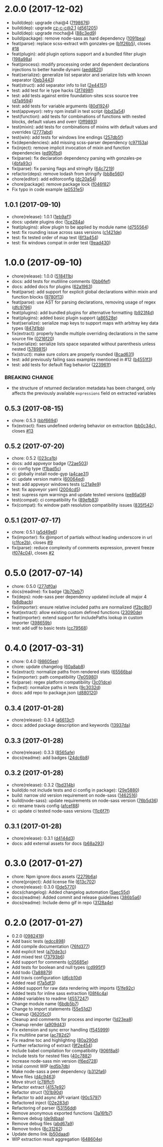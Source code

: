 <a name="2.0.0"></a>
# 2.0.0 (2017-12-02)

* build(dep): upgrade chai@4 ([7f98676](https://github.com/jgranstrom/sass-extract/commit/7f98676))
* build(dep): upgrade cz-c-c@2.1 ([d561205](https://github.com/jgranstrom/sass-extract/commit/d561205))
* build(dep): upgrade mocha@4 ([88c3ed9](https://github.com/jgranstrom/sass-extract/commit/88c3ed9))
* build(package): remove node-sass as hard dependency ([1091bea](https://github.com/jgranstrom/sass-extract/commit/1091bea))
* feat(parse): replace scss-extract with gonzales-pe ([b1f26b5](https://github.com/jgranstrom/sass-extract/commit/b1f26b5)), closes [#18](https://github.com/jgranstrom/sass-extract/issues/18)
* feat(plugin): add plugin options support and a bundled filter plugin ([198a98a](https://github.com/jgranstrom/sass-extract/commit/198a98a))
* feat(process): modify processing order and dependent declarations injections to better handle dynami ([aedd820](https://github.com/jgranstrom/sass-extract/commit/aedd820))
* feat(serialize): generalize list separator and serialize lists with known separator ([0eb3443](https://github.com/jgranstrom/sass-extract/commit/0eb3443))
* feat(struct): add separator info to list ([2e44151](https://github.com/jgranstrom/sass-extract/commit/2e44151))
* test: add test for ie type hacks ([3f7498f](https://github.com/jgranstrom/sass-extract/commit/3f7498f))
* test: add tests against entire foundation-sites scss source tree ([d7a9594](https://github.com/jgranstrom/sass-extract/commit/d7a9594))
* test: add tests for variable arguments ([80d1924](https://github.com/jgranstrom/sass-extract/commit/80d1924))
* test(appveyor): retry npm install in test script ([bbd3a54](https://github.com/jgranstrom/sass-extract/commit/bbd3a54))
* test(function): add tests for combinations of functions with nested blocks, default values and overr ([0ff9893](https://github.com/jgranstrom/sass-extract/commit/0ff9893))
* test(mixin): add tests for combinations of mixins with default values and overrides ([2777abd](https://github.com/jgranstrom/sass-extract/commit/2777abd))
* test(win): add tests for windows line endings ([257db5f](https://github.com/jgranstrom/sass-extract/commit/257db5f))
* fix(dependencies): add missing scss-parser dependency ([c97153a](https://github.com/jgranstrom/sass-extract/commit/c97153a))
* fix(inject): remove implicit invocation of mixin and function dependencies ([ed90fbd](https://github.com/jgranstrom/sass-extract/commit/ed90fbd))
* fix(parse): fix declaration dependency parsing with gonzales-pe ([4bfa93c](https://github.com/jgranstrom/sass-extract/commit/4bfa93c))
* fix(parse): fix parsing flags and stringify ([64c7219](https://github.com/jgranstrom/sass-extract/commit/64c7219))
* refactor(deps): remove lodash from stringify ([bb8e560](https://github.com/jgranstrom/sass-extract/commit/bb8e560))
* chore(editor): add editorconfig ([dc20a54](https://github.com/jgranstrom/sass-extract/commit/dc20a54))
* chore(package): remove package lock ([f046f82](https://github.com/jgranstrom/sass-extract/commit/f046f82))
* Fix typo in code example ([e0531e5](https://github.com/jgranstrom/sass-extract/commit/e0531e5))



<a name="1.0.1"></a>
## 1.0.1 (2017-09-10)

* chore(release): 1.0.1 ([1eb9af1](https://github.com/jgranstrom/sass-extract/commit/1eb9af1))
* docs: update plugins doc ([1ce284a](https://github.com/jgranstrom/sass-extract/commit/1ce284a))
* feat(plugins): allow plugin to be applied by module name ([d755564](https://github.com/jgranstrom/sass-extract/commit/d755564))
* test: fix rounding issue across sass versions ([c1421de](https://github.com/jgranstrom/sass-extract/commit/c1421de))
* test: fix tested order of map test ([6f3a454](https://github.com/jgranstrom/sass-extract/commit/6f3a454))
* test: fix windows compat in order test ([9ead430](https://github.com/jgranstrom/sass-extract/commit/9ead430))



<a name="1.0.0"></a>
# 1.0.0 (2017-09-10)

* chore(release): 1.0.0 ([518411b](https://github.com/jgranstrom/sass-extract/commit/518411b))
* docs: add tests for mutliline comments ([0bb6fef](https://github.com/jgranstrom/sass-extract/commit/0bb6fef))
* docs: added docs for plugins ([62a1963](https://github.com/jgranstrom/sass-extract/commit/62a1963))
* feat(parse): add support for explicit global declarations within mixin and function blocks ([9780f13](https://github.com/jgranstrom/sass-extract/commit/9780f13))
* feat(parse): use AST for parsing declarations, removing usage of regex ([dfc9796](https://github.com/jgranstrom/sass-extract/commit/dfc9796))
* feat(plugins): add bundled plugins for alternative formatting ([b923f4d](https://github.com/jgranstrom/sass-extract/commit/b923f4d))
* feat(plugins): added basic plugin support ([a86528e](https://github.com/jgranstrom/sass-extract/commit/a86528e))
* feat(serialize): serialize map keys to support maps with arbitray key data types ([847d1bb](https://github.com/jgranstrom/sass-extract/commit/847d1bb))
* fix(extract): properly handle multiple overriding declarations in the same source file ([0216f20](https://github.com/jgranstrom/sass-extract/commit/0216f20))
* fix(serialize): serialize lists space separated without parenthesis unless nested ([5789815](https://github.com/jgranstrom/sass-extract/commit/5789815))
* fix(struct): make sure colors are properly rounded ([8cad631](https://github.com/jgranstrom/sass-extract/commit/8cad631))
* test: add previously failing sass examples mentioned in #12 ([b4551f3](https://github.com/jgranstrom/sass-extract/commit/b4551f3))
* test: add tests for default flag behavior ([223961f](https://github.com/jgranstrom/sass-extract/commit/223961f))


### BREAKING CHANGE

* the structure of returned declaration metadata has been changed, only affects the
previously available `expressions` field on extracted variables


<a name="0.5.3"></a>
## 0.5.3 (2017-08-15)

* chore: 0.5.3 ([bbf6694](https://github.com/jgranstrom/sass-extract/commit/bbf6694))
* fix(extract): fixes undefined ordering behavior on extraction ([bb0c34c](https://github.com/jgranstrom/sass-extract/commit/bb0c34c)), closes [#13](https://github.com/jgranstrom/sass-extract/issues/13)



<a name="0.5.2"></a>
## 0.5.2 (2017-07-20)

* chore: 0.5.2 ([023ca1b](https://github.com/jgranstrom/sass-extract/commit/023ca1b))
* docs: add appveyor badge ([72ae503](https://github.com/jgranstrom/sass-extract/commit/72ae503))
* ci: config type ([f1bad5c](https://github.com/jgranstrom/sass-extract/commit/f1bad5c))
* ci: globally install node-gyp ([a4cae31](https://github.com/jgranstrom/sass-extract/commit/a4cae31))
* ci: update version matrix ([60064ed](https://github.com/jgranstrom/sass-extract/commit/60064ed))
* test: add appveyor windows tests ([c21a9e9](https://github.com/jgranstrom/sass-extract/commit/c21a9e9))
* test: fix appveyor yaml ([2004cd5](https://github.com/jgranstrom/sass-extract/commit/2004cd5))
* test: supress npm warnings and update tested versions ([ee86a08](https://github.com/jgranstrom/sass-extract/commit/ee86a08))
* test(compat): ci compatibility fix ([89efb83](https://github.com/jgranstrom/sass-extract/commit/89efb83))
* fix(compat): fix window path resolution compatibility issues ([835f542](https://github.com/jgranstrom/sass-extract/commit/835f542))



<a name="0.5.1"></a>
## 0.5.1 (2017-07-17)

* chore: 0.5.1 ([a5d49e6](https://github.com/jgranstrom/sass-extract/commit/a5d49e6))
* fix(importer): fix @import of partials without leading underscore in url ([c1fce2b](https://github.com/jgranstrom/sass-extract/commit/c1fce2b)), closes [#9](https://github.com/jgranstrom/sass-extract/issues/9)
* fix(parse): reduce complexity of comments expression, prevent freeze ([f074c04](https://github.com/jgranstrom/sass-extract/commit/f074c04)), closes [#2](https://github.com/jgranstrom/sass-extract/issues/2)



<a name="0.5.0"></a>
# 0.5.0 (2017-07-14)

* chore: 0.5.0 ([277df0a](https://github.com/jgranstrom/sass-extract/commit/277df0a))
* docs(readme): fix badge ([3b70eb7](https://github.com/jgranstrom/sass-extract/commit/3b70eb7))
* fix(deps): node-sass peer dependency updated include all major 4 ([b8dbacb](https://github.com/jgranstrom/sass-extract/commit/b8dbacb))
* fix(importer): ensure relative included paths are normalized ([f2bc8b1](https://github.com/jgranstrom/sass-extract/commit/f2bc8b1))
* feat(extract): allow existing custom defined functions ([23090de](https://github.com/jgranstrom/sass-extract/commit/23090de))
* feat(importer): extend support for includePaths lookup in custom importer ([398659b](https://github.com/jgranstrom/sass-extract/commit/398659b))
* test: add udf to basic tests ([cc79568](https://github.com/jgranstrom/sass-extract/commit/cc79568))



<a name="0.4.0"></a>
# 0.4.0 (2017-03-31)

* chore: 0.4.0 ([98605ee](https://github.com/jgranstrom/sass-extract/commit/98605ee))
* chore: update changelog ([60a8ab8](https://github.com/jgranstrom/sass-extract/commit/60a8ab8))
* fix(extract): normalize paths from rendered stats ([65566ba](https://github.com/jgranstrom/sass-extract/commit/65566ba))
* fix(importer): path compatibility ([7e05980](https://github.com/jgranstrom/sass-extract/commit/7e05980))
* fix(parse): regex platform compatibility ([3c01dce](https://github.com/jgranstrom/sass-extract/commit/3c01dce))
* fix(test): normalize paths in tests ([9c3032d](https://github.com/jgranstrom/sass-extract/commit/9c3032d))
* docs: add repo to package.json ([d880120](https://github.com/jgranstrom/sass-extract/commit/d880120))



<a name="0.3.4"></a>
## 0.3.4 (2017-01-28)

* chore(release): 0.3.4 ([a6613cf](https://github.com/jgranstrom/sass-extract/commit/a6613cf))
* docs: added package description and keywords ([13937da](https://github.com/jgranstrom/sass-extract/commit/13937da))



<a name="0.3.3"></a>
## 0.3.3 (2017-01-28)

* chore(release): 0.3.3 ([8565afe](https://github.com/jgranstrom/sass-extract/commit/8565afe))
* docs(readme): add badges ([24dc6b8](https://github.com/jgranstrom/sass-extract/commit/24dc6b8))



<a name="0.3.2"></a>
## 0.3.2 (2017-01-28)

* chore(release): 0.3.2 ([1bd314b](https://github.com/jgranstrom/sass-extract/commit/1bd314b))
* build(do not include tests and ci config in package): ([29e5880](https://github.com/jgranstrom/sass-extract/commit/29e5880))
* build: narrow old version requirement on node-sass ([1462516](https://github.com/jgranstrom/sass-extract/commit/1462516))
* build(node-sass): update requirements on node-sass version ([76b5d36](https://github.com/jgranstrom/sass-extract/commit/76b5d36))
* ci: rename travis config ([afcef88](https://github.com/jgranstrom/sass-extract/commit/afcef88))
* ci: update ci tested node-sass versions ([11c6f7f](https://github.com/jgranstrom/sass-extract/commit/11c6f7f))



<a name="0.3.1"></a>
## 0.3.1 (2017-01-28)

* chore(release): 0.3.1 ([d4144d3](https://github.com/jgranstrom/sass-extract/commit/d4144d3))
* docs: add external assets for docs ([b68a293](https://github.com/jgranstrom/sass-extract/commit/b68a293))



<a name="0.3.0"></a>
# 0.3.0 (2017-01-27)

* chore: Npm ignore docs assets ([2279b6a](https://github.com/jgranstrom/sass-extract/commit/2279b6a))
* chore(project): Add license file ([613c702](https://github.com/jgranstrom/sass-extract/commit/613c702))
* chore(release): 0.3.0 ([0de5770](https://github.com/jgranstrom/sass-extract/commit/0de5770))
* docs(changelog): Added changelog automation ([5aec55d](https://github.com/jgranstrom/sass-extract/commit/5aec55d))
* docs(readme): Added commit and release guidelines ([386b5a6](https://github.com/jgranstrom/sass-extract/commit/386b5a6))
* docs(readme): Include demo gif in repo ([3128a4e](https://github.com/jgranstrom/sass-extract/commit/3128a4e))



<a name="0.2.0"></a>
# 0.2.0 (2017-01-27)

* 0.2.0 ([0982419](https://github.com/jgranstrom/sass-extract/commit/0982419))
* Add basic tests ([edcc898](https://github.com/jgranstrom/sass-extract/commit/edcc898))
* Add compile documentation ([76fd377](https://github.com/jgranstrom/sass-extract/commit/76fd377))
* Add explicit test ([a70de3c](https://github.com/jgranstrom/sass-extract/commit/a70de3c))
* Add mixed test ([73793b6](https://github.com/jgranstrom/sass-extract/commit/73793b6))
* Add support for comments ([c05685e](https://github.com/jgranstrom/sass-extract/commit/c05685e))
* Add tests for boolean and null types ([cd995f1](https://github.com/jgranstrom/sass-extract/commit/cd995f1))
* Add todo ([7a88879](https://github.com/jgranstrom/sass-extract/commit/7a88879))
* Add travis configuration ([d6cb10d](https://github.com/jgranstrom/sass-extract/commit/d6cb10d))
* Added read ([f7a5df3](https://github.com/jgranstrom/sass-extract/commit/f7a5df3))
* Added support for raw data rendering with imports ([51fe92c](https://github.com/jgranstrom/sass-extract/commit/51fe92c))
* Added tests for inline sass extraction ([08f4c4a](https://github.com/jgranstrom/sass-extract/commit/08f4c4a))
* Added variables to readme ([4557247](https://github.com/jgranstrom/sass-extract/commit/4557247))
* Change module name ([6bdb5b7](https://github.com/jgranstrom/sass-extract/commit/6bdb5b7))
* Change to import statements ([55e51d2](https://github.com/jgranstrom/sass-extract/commit/55e51d2))
* Cleanup ([36205c0](https://github.com/jgranstrom/sass-extract/commit/36205c0))
* Cleanup and comments for process and importer ([1d23ea8](https://github.com/jgranstrom/sass-extract/commit/1d23ea8))
* Cleanup render ([a909d43](https://github.com/jgranstrom/sass-extract/commit/a909d43))
* Fix extension and sync error handling ([f545999](https://github.com/jgranstrom/sass-extract/commit/f545999))
* Fix multiline parse ([ac782d2](https://github.com/jgranstrom/sass-extract/commit/ac782d2))
* Fix readme toc and highlighting ([80a290d](https://github.com/jgranstrom/sass-extract/commit/80a290d))
* Further refactoring of extract ([9f2e454](https://github.com/jgranstrom/sass-extract/commit/9f2e454))
* Include babel compilation for compatibility ([906f8a8](https://github.com/jgranstrom/sass-extract/commit/906f8a8))
* Include tests for nested files ([40c7882](https://github.com/jgranstrom/sass-extract/commit/40c7882))
* Increase node-sass min version ([f6ed728](https://github.com/jgranstrom/sass-extract/commit/f6ed728))
* Initial commit WIP ([ed5b7db](https://github.com/jgranstrom/sass-extract/commit/ed5b7db))
* Make node-sass a peer dependency ([b312fa6](https://github.com/jgranstrom/sass-extract/commit/b312fa6))
* Move files ([d4c9463](https://github.com/jgranstrom/sass-extract/commit/d4c9463))
* Move struct ([c78ffcf](https://github.com/jgranstrom/sass-extract/commit/c78ffcf))
* Refactor extract ([4157e92](https://github.com/jgranstrom/sass-extract/commit/4157e92))
* Refactor struct ([101b90d](https://github.com/jgranstrom/sass-extract/commit/101b90d))
* Refactor to add async API variant ([90c5797](https://github.com/jgranstrom/sass-extract/commit/90c5797))
* Refactored inject ([02e283d](https://github.com/jgranstrom/sass-extract/commit/02e283d))
* Refactoring of parser ([53156dd](https://github.com/jgranstrom/sass-extract/commit/53156dd))
* Remove anonymous exported functions ([3a16fb7](https://github.com/jgranstrom/sass-extract/commit/3a16fb7))
* Remove debug ([de9dbaa](https://github.com/jgranstrom/sass-extract/commit/de9dbaa))
* Remove debug files ([abd67a9](https://github.com/jgranstrom/sass-extract/commit/abd67a9))
* Remove todos ([8c31262](https://github.com/jgranstrom/sass-extract/commit/8c31262))
* Update demo link ([b50daad](https://github.com/jgranstrom/sass-extract/commit/b50daad))
* WIP extraction result aggregation ([648604e](https://github.com/jgranstrom/sass-extract/commit/648604e))



